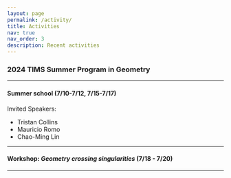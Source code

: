 ```yaml
---
layout: page
permalink: /activity/
title: Activities
nav: true
nav_order: 3
description: Recent activities
---
```


### **2024 TIMS Summer Program in Geometry**
-------

#### Summer school (7/10-7/12, 7/15-7/17)
Invited Speakers:
- Tristan Collins
- Mauricio Romo
- Chao-Ming Lin



-------
#### Workshop: *Geometry crossing singularities* (7/18 - 7/20)
-------


